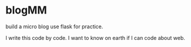 blogMM
======

build a micro blog use flask for practice.

I write this code by code.
I want to know on earth if I can code about web.
